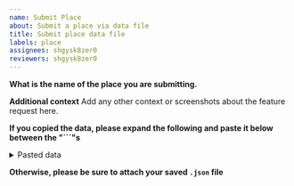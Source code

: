 ```yaml
---
name: Submit Place
about: Submit a place via data file
title: Submit place data file
labels: place
assignees: shgysk8zer0
reviewers: shgysk8zer0
---
```

**What is the name of the place you are submitting.**

**Additional context**
Add any other context or screenshots about the feature request here.

**If you copied the data, please expand the following and paste it below between the "\`\`\`"s**
<details>
<summary>Pasted data</summary>

```json

```
</details>

**Otherwise, please be sure to attach your saved `.json` file**
